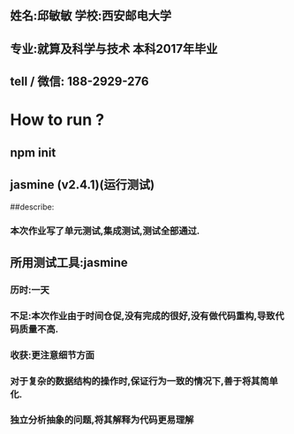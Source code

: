 ##    姓名:邱敏敏             学校:西安邮电大学

##    专业:就算及科学与技术      本科2017年毕业

##    tell / 微信: 188-2929-276


#            How  to  run ?

##                npm init

##                 jasmine (v2.4.1)(运行测试)

##describe:

###    本次作业写了单元测试,集成测试,测试全部通过.

##    所用测试工具:jasmine

###    历时:一天

###    不足:本次作业由于时间仓促,没有完成的很好,没有做代码重构,导致代码质量不高.

###    收获:更注意细节方面

###         对于复杂的数据结构的操作时,保证行为一致的情况下,善于将其简单化.

###         独立分析抽象的问题,将其解释为代码更易理解




